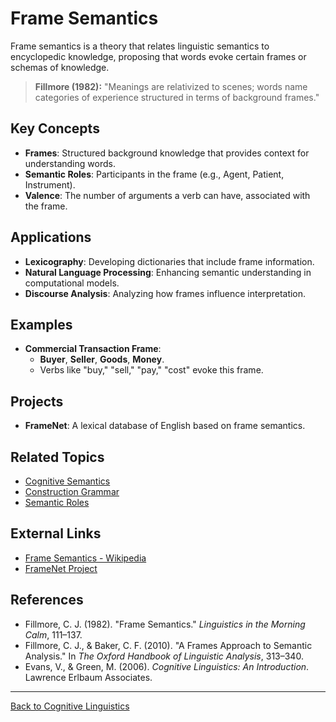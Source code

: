 # Frame Semantics

Frame semantics is a theory that relates linguistic semantics to encyclopedic knowledge, proposing that words evoke certain frames or schemas of knowledge.

> **Fillmore (1982):**
> "Meanings are relativized to scenes; words name categories of experience structured in terms of background frames."

## Key Concepts

- **Frames**: Structured background knowledge that provides context for understanding words.
- **Semantic Roles**: Participants in the frame (e.g., Agent, Patient, Instrument).
- **Valence**: The number of arguments a verb can have, associated with the frame.

## Applications

- **Lexicography**: Developing dictionaries that include frame information.
- **Natural Language Processing**: Enhancing semantic understanding in computational models.
- **Discourse Analysis**: Analyzing how frames influence interpretation.

## Examples

- **Commercial Transaction Frame**:
  - **Buyer**, **Seller**, **Goods**, **Money**.
  - Verbs like "buy," "sell," "pay," "cost" evoke this frame.

## Projects

- **FrameNet**: A lexical database of English based on frame semantics.

## Related Topics

- [Cognitive Semantics](Cognitive-Semantics.md)
- [Construction Grammar](Construction-Grammar.md)
- [Semantic Roles](../../Language/Inner-Structure/Semantics/Semantic-Roles.md)

## External Links

- [Frame Semantics - Wikipedia](https://en.wikipedia.org/wiki/Frame_semantics_(linguistics))
- [FrameNet Project](https://framenet.icsi.berkeley.edu/)

## References

- Fillmore, C. J. (1982). "Frame Semantics." *Linguistics in the Morning Calm*, 111–137.
- Fillmore, C. J., & Baker, C. F. (2010). "A Frames Approach to Semantic Analysis." In *The Oxford Handbook of Linguistic Analysis*, 313–340.
- Evans, V., & Green, M. (2006). *Cognitive Linguistics: An Introduction*. Lawrence Erlbaum Associates.

---

[Back to Cognitive Linguistics](README.md)

